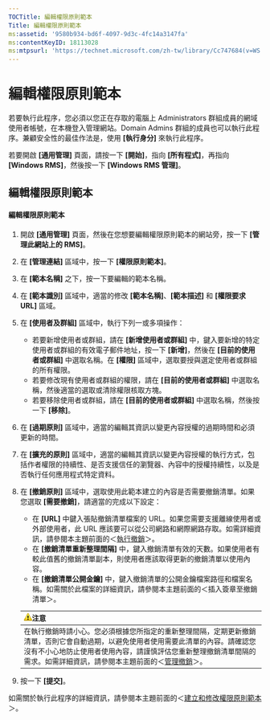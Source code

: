 ```yaml
---
TOCTitle: 編輯權限原則範本
Title: 編輯權限原則範本
ms:assetid: '9580b934-bd6f-4097-9d3c-4fc14a3147fa'
ms:contentKeyID: 18113028
ms:mtpsurl: 'https://technet.microsoft.com/zh-tw/library/Cc747684(v=WS.10)'
---
```


編輯權限原則範本
================

若要執行此程序，您必須以您正在存取的電腦上 Administrators 群組成員的網域使用者帳號，在本機登入管理網站。Domain Admins 群組的成員也可以執行此程序。兼顧安全性的最佳作法是，使用 **\[執行身分\]** 來執行此程序。

若要開啟 **\[通用管理\]** 頁面，請按一下 **\[開始\]**，指向 **\[所有程式\]**，再指向 **\[Windows RMS\]**，然後按一下 **\[Windows RMS 管理\]**。

編輯權限原則範本
----------------

#### 編輯權限原則範本

1.  開啟 **\[通用管理\]** 頁面，然後在您想要編輯權限原則範本的網站旁，按一下 **\[管理此網站上的 RMS\]**。

2.  在 **\[管理連結\]** 區域中，按一下 **\[權限原則範本\]**。

3.  在 **\[範本名稱\]** 之下，按一下要編輯的範本名稱。

4.  在 **\[範本識別\]** 區域中，適當的修改 **\[範本名稱\]**、**\[範本描述\]** 和 **\[權限要求 URL\]** 區域。

5.  在 **\[使用者及群組\]** 區域中，執行下列一或多項操作：

    -   若要新增使用者或群組，請在 **\[新增使用者或群組\]** 中，鍵入要新增的特定使用者或群組的有效電子郵件地址，按一下 **\[新增\]**，然後在 **\[目前的使用者或群組\]** 中選取名稱。在 **\[權限\]** 區域中，選取要授與選定使用者或群組的所有權限。
    -   若要修改現有使用者或群組的權限，請在 **\[目前的使用者或群組\]** 中選取名稱，然後適當的選取或清除權限核取方塊。
    -   若要移除使用者或群組，請在 **\[目前的使用者或群組\]** 中選取名稱，然後按一下 **\[移除\]**。

6.  在 **\[過期原則\]** 區域中，適當的編輯其資訊以變更內容授權的過期時間和必須更新的時間。

7.  在 **\[擴充的原則\]** 區域中，適當的編輯其資訊以變更內容授權的執行方式，包括作者權限的持續性、是否支援信任的瀏覽器、內容中的授權持續性，以及是否執行任何應用程式特定資料。

8.  在 **\[撤銷原則\]** 區域中，選取使用此範本建立的內容是否需要撤銷清單。如果您選取 **\[需要撤銷\]**，請適當的完成以下設定：

    -   在 **\[URL\]** 中鍵入張貼撤銷清單檔案的 URL。如果您需要支援離線使用者或外部使用者，此 URL 應該要可以從公司網路和網際網路存取。如需詳細資訊，請參閱本主題前面的＜[執行撤銷](https://technet.microsoft.com/4735f060-7197-4ae2-830a-f91bcc4de30a)＞。
    -   在 **\[撤銷清單重新整理間隔\]** 中，鍵入撤銷清單有效的天數。如果使用者有較此值舊的撤銷清單副本，則使用者應該取得更新的撤銷清單以使用內容。
    -   在 **\[撤銷清單公開金鑰\]** 中，鍵入撤銷清單的公開金鑰檔案路徑和檔案名稱。如需關於此檔案的詳細資訊，請參閱本主題前面的＜插入簽章至撤銷清單＞。

    | ![](images/Cc747684.Caution(WS.10).gif)注意                                                                                                                                                                                                                                                         |
    |----------------------------------------------------------------------------------------------------------------------------------------------------------------------------------------------------------------------------------------------------------------------------------------------------------------------------------|
    | 在執行撤銷時請小心。您必須根據您所指定的重新整理間隔，定期更新撤銷清單，否則它會自動過期，以避免使用者使用需要此清單的內容。請確認您沒有不小心地防止使用者使用內容，請謹慎評估您重新整理撤銷清單間隔的需求。如需詳細資訊，請參閱本主題前面的＜[管理撤銷](https://technet.microsoft.com/df732a7d-1fb0-4845-87ca-fab4bc5f98a0)＞。 |

9.  按一下 **\[提交\]**。

如需關於執行此程序的詳細資訊，請參閱本主題前面的＜[建立和修改權限原則範本](https://technet.microsoft.com/6014176f-ef71-4d29-b3e3-da129c18563d)＞。
